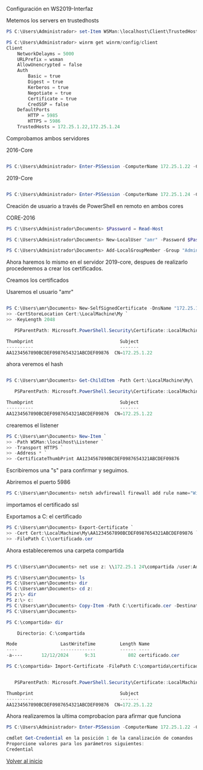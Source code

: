 Configuración en WS2019-Interfaz

Metemos los servers en trustedhosts

```powershell
PS C:\Users\Administrador> set-Item WSMan:\localhost\Client\TrustedHosts -Value "172.25.1.22,172.25.1.24"
```

```powershell
PS C:\Users\Administrador> winrm get winrm/config/client
Client
    NetworkDelayms = 5000
    URLPrefix = wsman
    AllowUnencrypted = false
    Auth
        Basic = true
        Digest = true
        Kerberos = true
        Negotiate = true
        Certificate = true
        CredSSP = false
    DefaultPorts
        HTTP = 5985
        HTTPS = 5986
    TrustedHosts = 172.25.1.22,172.25.1.24
```

Comprobamos ambos servidores

2016-Core

```powershell

PS C:\Users\Administrador> Enter-PSSession -ComputerName 172.25.1.22 -Credential (Get-Credential)
```


2019-Core

```powershell

PS C:\Users\Administrador> Enter-PSSession -ComputerName 172.25.1.24 -Credential (Get-Credential)
```

Creación de usuario a través de PowerShell en remoto en ambos cores

CORE-2016

```powershell
PS C:\Users\Administrador\Documents> $Password = Read-Host 
```
```powershell 
PS C:\Users\Administrador\Documents> New-LocalUser "amr" -Password $Password -FullName "administrador-amr" -Description "Usuario de administrador"
```
```powershell
PS C:\Users\Administrador\Documents> Add-LocalGroupMember -Group "Administradores" -Member "administrador"
```

Ahora haremos lo mismo en el servidor 2019-core, despues de realizarlo procederemos a crear los certificados.

Creamos los certificados 

Usaremos el usuario "amr"

```powershell

PS C:\Users\amr\Documents> New-SelfSignedCertificate -DnsName "172.25.1.22" `
>> -CertStoreLocation Cert:\LocalMachine\My `
>> -KeyLength 2048

   PSParentPath: Microsoft.PowerShell.Security\Certificate::LocalMachine\My

Thumbprint                                Subject
----------                                -------
AA1234567890BCDEF0987654321ABCDEF09876  CN=172.25.1.22
```

ahora veremos el hash

```powershell

PS C:\Users\amr\Documents> Get-ChildItem -Path Cert:\LocalMachine\My\

   PSParentPath: Microsoft.PowerShell.Security\Certificate::LocalMachine\My

Thumbprint                                Subject
----------                                -------
AA1234567890BCDEF0987654321ABCDEF09876  CN=172.25.1.22

```
crearemos el listener

```powershell
PS C:\Users\amr\Documents> New-Item `
>> -Path WSMan:\localhost\Listener `
>> -Transport HTTPS `
>> -Address * `
>> -CertificateThumbPrint AA1234567890BCDEF0987654321ABCDEF09876

``` 
Escribiremos una "s" para confirmar y seguimos.

Abriremos el puerto 5986

```powershell
PS C:\Users\amr\Documents> netsh advfirewall firewall add rule name="WinRMhttps" protocol=TCP dir=in localport=5986 action=allow
```
importamos el certificado ssl

Exportamos a C: el certificado

```powershell
PS C:\Users\amr\Documents> Export-Certificate `
>> -Cert Cert:\LocalMachine\My\AA1234567890BCDEF0987654321ABCDEF09876 `
>> -FilePath C:\\certificado.cer
```

Ahora estableceremos una carpeta compartida

```powershell

PS C:\Users\amr\Documents> net use z: \\172.25.1 24\compartida /user:Admin Villabalter1

PS C:\Users\amr\Documents> ls
PS C:\Users\amr\Documents> dir
PS C:\Users\amr\Documents> cd z:
PS z:\> dir
PS z:\> c:
PS C:\Users\amr\Documents> Copy-Item -Path C:\certificado.cer -Destination Z:\
PS C:\Users\amr\Documents>
```

```powershell
PS C:\compartida> dir

    Directorio: C:\compartida

Mode                LastWriteTime         Length Name
----                -------------         ------ ----
-a----       12/12/2024      9:31            802 certificado.cer
```

```powershell
PS C:\compartida> Import-Certificate -FilePath C:\compartida\certificado.cer -CertStoreLocation Cert:\LocalMachine\Root\


   PSParentPath: Microsoft.PowerShell.Security\Certificate::LocalMachine\Root

Thumbprint                                Subject
----------                                -------
AA1234567890BCDEF0987654321ABCDEF09876  CN=172.25.1.22
```

Ahora realizaremos la ultima comprobacion para afirmar que funciona
```powershell
PS C:\Users\Administrador> Enter-PSSession -ComputerName 172.25.1.22 -Credential (Get-Credential) -UseSSL

cmdlet Get-Credential en la posición 1 de la canalización de comandos
Proporcione valores para los parámetros siguientes:
Credential
```

[Volver al inicio](./../../index.md)